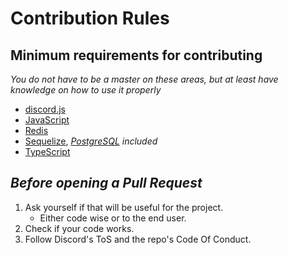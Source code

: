 # Contribution Rules
 
## Minimum requirements for contributing
 
_You do not have to be a master on these areas, but at least have knowledge on how to use it properly_
 
* [discord.js][djs]
* [JavaScript][js]
* [Redis][redis]
* [Sequelize][sequelize], _[PostgreSQL][psql] included_
* [TypeScript][ts]

## **_Before opening a Pull Request_** 

1. Ask yourself if that will be useful for the project.
   - Either code wise or to the end user.
2. Check if your code works.
3. Follow Discord's ToS and the repo's Code Of Conduct.

[djs]: https://github.com/hydrabolt/discord.js
[js]: https://en.wikipedia.org/wiki/JavaScript
[redis]: https://github.com/antirez/redis
[sequelize]: https://github.com/sequelize/sequelize
[psql]: https://www.postgresql.org
[ts]: https://www.typescriptlang.org/
